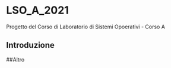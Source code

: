 # LSO_A_2021
Progetto del Corso di Laboratorio di Sistemi Opoerativi - Corso A
## Introduzione

##Altro
